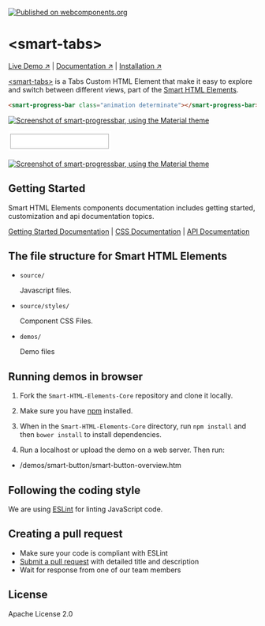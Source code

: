 [![Published on webcomponents.org](https://img.shields.io/badge/webcomponents.org-published-blue.svg)](https://www.webcomponents.org/element/htmlelements/smart-progressbar)

# &lt;smart-tabs&gt;

[Live Demo ↗](https://htmlelements.com/demos/progressbar/)
|
[Documentation ↗](https://www.htmlelements.com/docs/)
|
[Installation ↗](https://www.npmjs.com/package/@smarthtmlelements/smarthtmlelements-core)

[&lt;smart-tabs&gt;](https://htmlelements.com/demos/tabs/) is a Tabs Custom HTML Element that make it easy to explore and switch between different views, part of the [Smart HTML Elements](https://htmlelements.com/).

<!--
```
<custom-element-demo>
  <template>
    <script src="../webcomponentsjs/webcomponents-lite.js"></script>
    <script src="../smart-core/source/smart.element.js"></script>
    <script src="../smart-core/source/smart.progressbar.js"></script>
    <link rel="stylesheet" href="../smart-core/source/styles/smart.base.css" type="text/css" />
    <link rel="stylesheet" href="../smart-core/source/styles/smart.material.css" type="text/css" />
     <next-code-block></next-code-block>
  </template>
</custom-element-demo>
```
-->
```html
<smart-progress-bar class="animation determinate"></smart-progress-bar>
```

[<img src="https://raw.githubusercontent.com/htmlelements/smart-progressbar/master/linear-progressbar-custom-element.png" alt="Screenshot of smart-progressbar, using the Material theme">](https://htmlelements.com/demos/progressbar)

[<img src="https://raw.githubusercontent.com/htmlelements/smart-progressbar/master/linear-progressbar.gif" alt="Screenshot of smart-progressbar, using the Material theme">](https://htmlelements.com/demos/progressbar)

[<img src="https://raw.githubusercontent.com/htmlelements/smart-progressbar/master/circular-progressbar.gif" alt="Screenshot of smart-progressbar, using the Material theme">](https://htmlelements.com/demos/progressbar)

## Getting Started

Smart HTML Elements components documentation includes getting started, customization and api documentation topics.

[Getting Started Documentation](https://www.htmlelements.com/docs/progressbar/)
|
[CSS Documentation](https://www.htmlelements.com/docs/progressbar-css/)
|
[API Documentation](https://www.htmlelements.com/docs/progressbar-api/)


## The file structure for Smart HTML Elements

- `source/`

  Javascript files.

- `source/styles/`

  Component CSS Files.

- `demos/`

  Demo files

## Running demos in browser

1. Fork the `Smart-HTML-Elements-Core` repository and clone it locally.

1. Make sure you have [npm](https://www.npmjs.com/) installed.

1. When in the `Smart-HTML-Elements-Core` directory, run `npm install` and then `bower install` to install dependencies.

1. Run a localhost or upload the demo on a web server. Then run:

  - /demos/smart-button/smart-button-overview.htm


## Following the coding style

We are using [ESLint](http://eslint.org/) for linting JavaScript code. 

## Creating a pull request

  - Make sure your code is compliant with ESLint
  - [Submit a pull request](https://www.digitalocean.com/community/tutorials/how-to-create-a-pull-request-on-github) with detailed title and description
  - Wait for response from one of our team members


## License

Apache License 2.0
